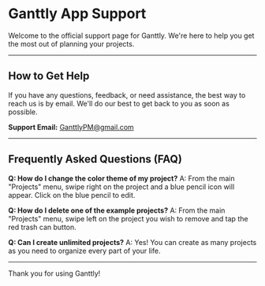 # Ganttly App Support

Welcome to the official support page for Ganttly. We're here to help you get the most out of planning your projects.

---

## How to Get Help
If you have any questions, feedback, or need assistance, the best way to reach us is by email. We'll do our best to get back to you as soon as possible.

**Support Email:** GanttlyPM@gmail.com

---

## Frequently Asked Questions (FAQ)

**Q: How do I change the color theme of my project?**
A: From the main "Projects" menu, swipe right on the project and a blue pencil icon will appear. Click on the blue pencil to edit. 

**Q: How do I delete one of the example projects?**
A: From the main "Projects" menu, swipe left on the project you wish to remove and tap the red trash can button.

**Q: Can I create unlimited projects?**
A: Yes! You can create as many projects as you need to organize every part of your life.

---

Thank you for using Ganttly!
